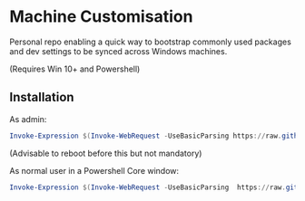 # Machine Customisation

Personal repo enabling a quick way to bootstrap commonly used packages and dev settings to be synced across Windows machines. 

(Requires Win 10+ and Powershell)

## Installation

As admin:

```powershell
Invoke-Expression $(Invoke-WebRequest -UseBasicParsing https://raw.githubusercontent.com/alvinluc/customisation/master/InstallAsAdmin.ps1)
```

(Advisable to reboot before this but not mandatory)

As normal user in a Powershell Core window:

```powershell
Invoke-Expression $(Invoke-WebRequest -UseBasicParsing  https://raw.githubusercontent.com/alvinluc/customisation/master/InstallAsUser.ps1)
```
